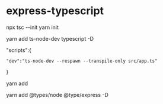 # express-typescript

npx tsc --init
yarn init

yarn add ts-node-dev typescript -D

"scripts":{

    "dev":"ts-node-dev --respawn --transpile-only src/app.ts"

}

yarn add

yarn add @types/node @type/express -D
